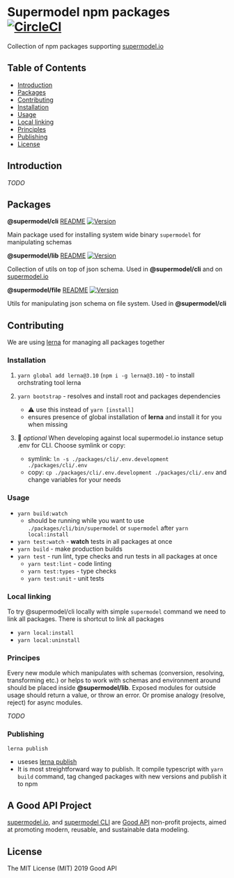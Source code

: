 # Supermodel npm packages [![CircleCI][supermodel-ci-badge]][supermodel-ci]

Collection of npm packages supporting [supermodel.io](https://supermodel.io)

## Table of Contents

- [Introduction](#introduction)
- [Packages](#packages)
- [Contributing](#contributing)
- [Installation](#installation)
- [Usage](#usage)
- [Local linking](#local-linking)
- [Principles](#principles)
- [Publishing](#publishing)
- [License](#license)

## Introduction

*TODO*

## Packages

**@supermodel/cli** [README](https://github.com/supermodel/supermodel/tree/master/packages/cli#readme) [![Version][supermodel-cli-version]][supermodel-cli-package]

Main package used for installing system wide binary `supermodel` for manipulating schemas

**@supermodel/lib** [README](https://github.com/supermodel/supermodel/tree/master/packages/lib#readme) [![Version][supermodel-lib-version]][supermodel-lib-package]

Collection of utils on top of json schema. Used in **@supermodel/cli** and on [supermodel.io](https://supermodel.io)

**@supermodel/file** [README](https://github.com/supermodel/supermodel/tree/master/packages/file#readme) [![Version][supermodel-file-version]][supermodel-file-package]

Utils for manipulating json schema on file system. Used in **@supermodel/cli**

## Contributing

We are using [lerna](https://github.com/lerna/lerna) for managing all packages together

### Installation

1. `yarn global add lerna@3.10` (`npm i -g lerna@3.10`) - to install orchstrating tool lerna
2. `yarn bootstrap` - resolves and install root and packages dependencies

    - ⚠️ use this instead of `yarn [install]`
    - ensures presence of global installation of **lerna** and install it for you when missing

3. 🤔 *optional* When developing against local supermodel.io instance setup .env for CLI. Choose symlink or copy:

    - symlink: `ln -s ./packages/cli/.env.development ./packages/cli/.env`
    - copy: `cp ./packages/cli/.env.development ./packages/cli/.env` and change variables for your needs

### Usage

- `yarn build:watch`
  - should be running while you want to use `./packages/cli/bin/supermodel` or `supermodel` after `yarn local:install`
- `yarn test:watch` - **watch** tests in all packages at once
- `yarn build` - make production builds
- `yarn test` - run lint, type checks and run tests in all packages at once
  - `yarn test:lint` - code linting
  - `yarn test:types` - type checks
  - `yarn test:unit` - unit tests

### Local linking

To try @supermodel/cli locally with simple `supermodel` command we need to link all packages.
There is shortcut to link all packages

- `yarn local:install`
- `yarn local:uninstall`

### Principes

Every new module which manipulates with schemas (conversion, resolving, transforming etc.) or helps to work with schemas and environment around should be placed inside **@supermodel/lib**. Exposed modules for outside usage should return a value, or throw an error. Or promise analogy (resolve, reject) for async modules.

*TODO*

### Publishing

`lerna publish`

- useses [lerna publish](https://github.com/lerna/lerna/tree/master/commands/publish#readme)
- It is most streightforward way to publish. It compile typescript with `yarn build` command, tag changed packages with new versions and publish it to npm

## A Good API Project

[supermodel.io](http://supermodel.io), and [supermodel CLI](https://github.com/supermodel/supermodel/tree/master/packages/cli#readme) are [Good API](http://goodapi.co) non-profit projects, aimed at promoting modern, reusable, and sustainable data modeling.

## License

The MIT License (MIT) 2019 Good API

<!-- urls -->
[supermodel-ci-badge]: https://circleci.com/gh/supermodel/supermodel.svg?style=svg
[supermodel-ci]: https://circleci.com/gh/supermodel/supermodel
[supermodel-cli-version]: https://img.shields.io/npm/v/@supermodel/cli.svg?style=flat-square
[supermodel-cli-package]: https://www.npmjs.com/package/@supermodel/cli
[supermodel-lib-version]: https://img.shields.io/npm/v/@supermodel/lib.svg?style=flat-square
[supermodel-lib-package]: https://www.npmjs.com/package/@supermodel/lib
[supermodel-file-version]: https://img.shields.io/npm/v/@supermodel/file.svg?style=flat-square
[supermodel-file-package]: https://www.npmjs.com/package/@supermodel/file